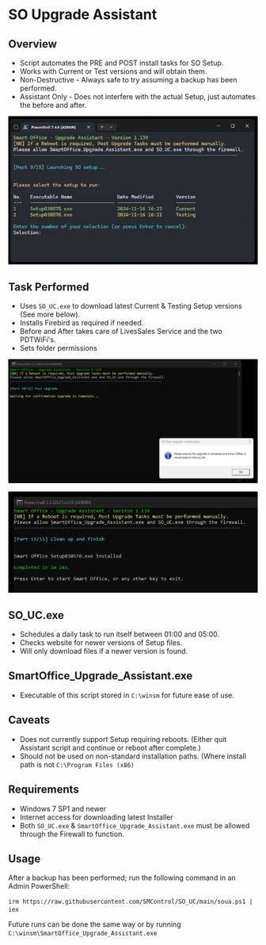 # SO Upgrade Assistant

## Overview

- Script automates the PRE and POST install tasks for SO Setup.
- Works with Current or Test versions and will obtain them.
- Non-Destructive - Always safe to try assuming a backup has been performed.
- Assistant Only - Does not interfere with the actual Setup, just automates the before and after.

![Select Version](https://github.com/SMControl/SO_UC/blob/main/test/SOUA_SelectVersion.png)
  
## Task Performed

- Uses `SO_UC.exe` to download latest Current & Testing Setup versions (See more below).
- Installs Firebird as required if needed.
- Before and After takes care of LivesSales Service and the two PDTWiFi's.
- Sets folder permissions

![OK to Finish](https://github.com/SMControl/SO_UC/blob/main/test/SOUA_OktoFinish.png)

![OK to Start](https://github.com/SMControl/SO_UC/blob/main/test/SOUA_OktoStart.png)

## SO_UC.exe

- Schedules a daily task to run itself between 01:00 and 05:00.
- Checks website for newer versions of Setup files.
- Will only download files if a newer version is found.

## SmartOffice_Upgrade_Assistant.exe
- Executable of this script stored in `C:\winsm` for future ease of use.

## Caveats

- Does not currently support Setup requiring reboots. (Either quit Assistant script and continue or reboot after complete.)
- Should not be used on non-standard installation paths. (Where install path is not `C:\Program Files (x86)`

## Requirements

- Windows 7 SP1 and newer
- Internet access for downloading latest Installer
- Both  `SO_UC.exe` & `SmartOffice_Upgrade_Assistant.exe` must be allowed through the Firewall to function.

## Usage

After a backup has been performed; run the following command in an Admin PowerShell:
```
irm https://raw.githubusercontent.com/SMControl/SO_UC/main/soua.ps1 | iex
```
Future runs can be done the same way or by running `C:\winsm\SmartOffice_Upgrade_Assistant.exe`
